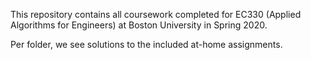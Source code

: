 This repository contains all coursework completed for EC330 (Applied Algorithms for Engineers) at Boston University in Spring 2020.

Per folder, we see solutions to the included at-home assignments.